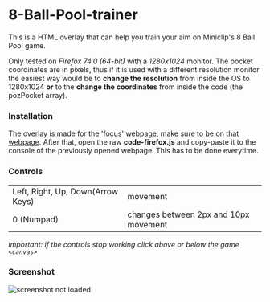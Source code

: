 # 8-Ball-Pool-trainer
This is a HTML overlay that can help you train your aim on Miniclip's 8 Ball Pool game.

Only tested on _Firefox 74.0 (64-bit)_ with a _1280x1024_ monitor. The pocket coordinates are in pixels, thus if it is used with a different resolution monitor the easiest way would be to **change the resolution** from inside the OS to 1280x1024 **or** to the **change the coordinates** from inside the code (the pozPocket array).

### Installation
The overlay is made for the 'focus' webpage, make sure to be on [that webpage](https://www.miniclip.com/games/8-ball-pool-multiplayer/en/focus/). After that, open the raw **code-firefox.js** and copy-paste it to the console of the previously opened webpage. This has to be done everytime.

### Controls
|                                   |          |
|:----------------------------------|:---------|
| Left, Right, Up, Down(Arrow Keys) | movement |
| 0 (Numpad)                        | changes between 2px and 10px movement |

*important: if the controls stop working click above or below the game `<canvas>`*

### Screenshot
![screenshot not loaded](https://i.ibb.co/YZ1QGSD/Untitled.png)
